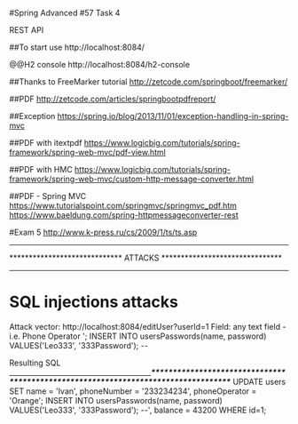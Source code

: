 #Spring Advanced #57 Task 4

REST API

##To start use
http://localhost:8084/

@@H2 console
http://localhost:8084/h2-console


##Thanks to FreeMarker tutorial
http://zetcode.com/springboot/freemarker/

##PDF
http://zetcode.com/articles/springbootpdfreport/

##Exception
https://spring.io/blog/2013/11/01/exception-handling-in-spring-mvc


##PDF with itextpdf
https://www.logicbig.com/tutorials/spring-framework/spring-web-mvc/pdf-view.html


##PDF with HMC
https://www.logicbig.com/tutorials/spring-framework/spring-web-mvc/custom-http-message-converter.html


##PDF - Spring MVC
https://www.tutorialspoint.com/springmvc/springmvc_pdf.htm
https://www.baeldung.com/spring-httpmessageconverter-rest





#Exam
5
http://www.k-press.ru/cs/2009/1/ts/ts.asp




***************************************************************************************
*****************************          ATTACKS             *******************************
***************************************************************************************
# SQL injections attacks
Attack vector: http://localhost:8084/editUser?userId=1
Field: any text field - i.e. Phone Operator
';  INSERT INTO usersPasswords(name, password) VALUES('Leo333', '333Password'); --


Resulting SQL _____________________________________________________________________**********************************************************************************_____________________________
UPDATE users SET  name = 'Ivan', phoneNumber = '233234234', phoneOperator = 'Orange';  INSERT INTO usersPasswords(name, password) VALUES('Leo333', '333Password'); --', balance = 43200 WHERE id=1;
